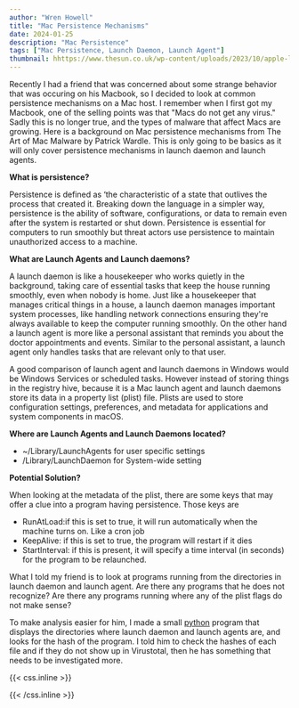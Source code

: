 ```yaml
---
author: "Wren Howell"
title: "Mac Persistence Mechanisms"
date: 2024-01-25
description: "Mac Persistence"
tags: ["Mac Persistence, Launch Daemon, Launch Agent"]
thumbnail: hhttps://www.thesun.co.uk/wp-content/uploads/2023/10/apple-logo-grey-comp.jpg?w=1280&quality=44
---
```


Recently I had a friend that was concerned about some strange behavior that was occuring on his Macbook, so I decided to look at common persistence mechanisms on a Mac host. I remember when I first got my Macbook, one of the selling points was that "Macs do not get any virus." Sadly this is no longer true, and the types of malware that affect Macs are growing. Here is a background on Mac persistence mechanisms from The Art of Mac Malware by Patrick Wardle. This is only going to be basics as it will only cover persistence mechanisms in launch daemon and launch agents.


**What is persistence?**

Persistence is defined as ‘the characteristic of a state that outlives the process that created it.
Breaking down the language in a simpler way, persistence is the ability of software, configurations, or data to remain even after the system is restarted or shut down. Persistence is essential for computers to run smoothly but threat actors use persistence to  maintain unauthorized access to a machine.

**What are Launch Agents and Launch daemons?**

A launch daemon is like a housekeeper who works quietly in the background, taking care of essential tasks that keep the house running smoothly, even when nobody is home. Just like a housekeeper that manages critical things in a house, a  launch daemon manages important system processes, like handling network connections ensuring they're always available to keep the computer running smoothly. On the other hand a launch agent is more like a personal assistant that reminds you about the doctor appointments and events. Similar to the personal assistant, a launch agent only handles tasks that are relevant only to that user. 

A good comparison of launch agent and launch daemons in Windows would be Windows Services or scheduled tasks. However instead of storing things in the registry hive, because it is a Mac launch agent and launch daemons store its data in a property list (plist) file. Plists are used to store configuration settings, preferences, and metadata for applications and system components in macOS. 

**Where are Launch Agents and Launch Daemons located?**

- ~/Library/LaunchAgents for user specific settings
- /Library/LaunchDaemon for System-wide setting

**Potential Solution?**

When looking at the metadata of the plist, there are some keys that may offer a clue into a program having persistence. Those keys are

- RunAtLoad:if this is set to true, it will run automatically when the machine turns on. Like a cron job
- KeepAlive: if this is set to true, the program will restart if it dies
- StartInterval: if this is present, it will specify a time interval (in seconds) for the program to be relaunched.

What I told my friend is to look at programs running from the directories in launch daemon and launch agent. Are there any programs that he does not recognize? Are there any programs running where any of the plist flags do not make sense?

To make analysis easier for him, I made a small [python](https://github.com/whowell1/Mac-Persistence-Simple/blob/main/mac_persistence_checker.py) program that displays the directories where launch daemon and launch agents are, and looks for the hash of the program. I told him to check the hashes of each file and if they do not show up in Virustotal, then he has something that needs to be investigated more. 


{{< css.inline >}}

<style>
.emojify {
	font-family: Apple Color Emoji, Segoe UI Emoji, NotoColorEmoji, Segoe UI Symbol, Android Emoji, EmojiSymbols;
	font-size: 2rem;
	vertical-align: middle;
}
@media screen and (max-width:650px) {
  .nowrap {
    display: block;
    margin: 25px 0;
  }
}
</style>

{{< /css.inline >}}
